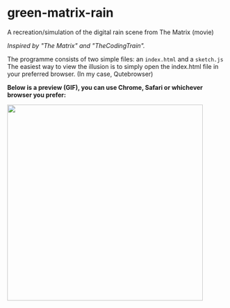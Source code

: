 # green-matrix-rain
A recreation/simulation of the digital rain scene from The Matrix (movie)

*Inspired by "The Matrix" and "TheCodingTrain".*

The programme consists of two simple files: an `index.html` and a `sketch.js`
The easiest way to view the illusion is to simply open the index.html file in your preferred browser. (In my case, Qutebrowser)

**Below is a preview (GIF), you can use Chrome, Safari or whichever browser you prefer:**

<img src="./images/matrix.gif" width=450>
